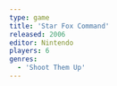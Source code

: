```yaml
---
type: game
title: 'Star Fox Command'
released: 2006
editor: Nintendo
players: 6
genres:
  - 'Shoot Them Up'
---
```

